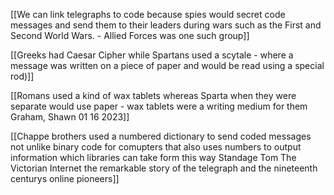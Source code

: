 [[We can link telegraphs to code because spies would secret code messages and send them to their leaders during wars such as the First and Second World Wars. - Allied Forces was one such group]]

[[Greeks had Caesar Cipher while Spartans used a scytale - where a message was written on a piece of paper and would be read using a special rod)]]

[[Romans used a kind of wax tablets whereas Sparta when they were separate would use paper - wax tablets were a writing medium for them Graham, Shawn 01 16 2023]]

[[Chappe brothers used a numbered dictionary to send coded messages not unlike binary code for comupters that also uses numbers to output information which libraries can take form this way Standage Tom The Victorian Internet the remarkable story of the telegraph and the nineteenth centurys online pioneers]]
